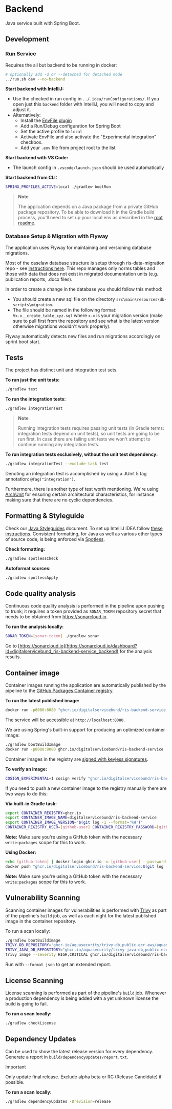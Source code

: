 # Backend

Java service built with Spring Boot.

## Development

### Run Service

Requires the all but backend to be running in docker:

```bash
# optionally add -d or --detached for detached mode
../run.sh dev --no-backend
```

**Start backend with IntelliJ:**

- Use the checked in run config in `../.idea/runConfigurations/`. If you open just this `backend`
  folder with IntelliJ, you will need to copy and adjust it.
- Alternatively:
  - Install the [EnvFile plugin](https://plugins.jetbrains.com/plugin/7861-envfile)
  - Add a Run/Debug configuration for Spring Boot
  - Set the active profile to `local`
  - Activate EnvFile and also activate the "Experimental integration" checkbox.
  - Add your `.env` file from project root to the list

**Start backend with VS Code:**

- The launch config in `.vscode/launch.json` should be used automatically

**Start backend from CLI:**

```bash
SPRING_PROFILES_ACTIVE=local ./gradlew bootRun
```

> **Note**
>
> The application depends on a Java package from a private GitHub package repository. To be able to
> download it in the Gradle build process, you'll need to set up your local env as described in
> the [root readme](../README.md#setup-local-environment).

### Database Setup & Migration with Flyway

The application uses Flyway for maintaining and versioning database migrations.

Most of the caselaw database structure is setup through ris-data-migration repo -
see [instructions here](../run_migration_locally.md). This repo manages only norms tables and
those with data that does not exist in migrated documentation units (e.g. publication reports, .docx
files).

In order to create a change in the database you should follow this method:

- You should create a new sql file on the directory `src\main\resources\db-scripts\migration`.
- The file should be named in the following format: `Vx.x__create_table_xyz.sql`
  where `x.x` is your migration version (make sure to pull first from the repository and see
  what is the latest version otherwise migrations wouldn't work properly).

Flyway automatically detects new files and run migrations accordingly on sprint boot start.

## Tests

The project has distinct unit and integration test sets.

**To run just the unit tests:**

```bash
./gradlew test
```

**To run the integration tests:**

```bash
./gradlew integrationTest
```

> **Note**
>
> Running integration tests requires passing unit tests (in Gradle terms: integration tests depend
> on unit tests), so unit tests are going to be run first. In case there are failing unit tests we
> won't attempt to continue running any integration tests.

**To run integration tests exclusively, without the unit test dependency:**

```bash
./gradlew integrationTest --exclude-task test
```

Denoting an integration test is accomplished by using a JUnit 5 tag
annotation: `@Tag("integration")`.

Furthermore, there is another type of test worth mentioning. We're
using [ArchUnit](https://www.archunit.org/getting-started) for ensuring certain architectural
characteristics, for instance making sure that there are no cyclic dependencies.

## Formatting & Styleguide

Check
our [Java Styleguides](https://digitalservicebund.atlassian.net/wiki/spaces/VER/pages/1088913456/Backend+Conventions)
document. To set up IntelliJ IDEA
follow [these instructions](https://github.com/google/google-java-format#intellij-android-studio-and-other-jetbrains-ides).
Consistent formatting, for Java as well as various other types of source code, is being enforced
via [Spotless](https://github.com/diffplug/spotless).

**Check formatting:**

```bash
./gradlew spotlessCheck
```

**Autoformat sources:**

```bash
./gradlew spotlessApply
```

## Code quality analysis

Continuous code quality analysis is performed in the pipeline upon pushing to trunk; it requires a
token provided as `SONAR_TOKEN` repository secret that needs to be obtained
from https://sonarcloud.io.

**To run the analysis locally:**

```bash
SONAR_TOKEN=[sonar-token] ./gradlew sonar
```

Go
to [https://sonarcloud.io](https://sonarcloud.io/dashboard?id=digitalservicebund_ris-backend-service_backend)
for the analysis results.

## Container image

Container images running the application are automatically published by the pipeline to
the [GitHub Packages Container registry](https://docs.github.com/en/packages/working-with-a-github-packages-registry/working-with-the-container-registry).

**To run the latest published image:**

```bash
docker run -p8080:8080 "ghcr.io/digitalservicebund/ris-backend-service:$(git log -1 origin/main --format='%H')"
```

The service will be accessible at `http://localhost:8080`.

We are using Spring's built-in support for producing an optimized container image:

```bash
./gradlew bootBuildImage
docker run -p8080:8080 ghcr.io/digitalservicebund/ris-backend-service
```

Container images in the registry
are [signed with keyless signatures](https://github.com/sigstore/cosign/blob/main/KEYLESS.md).

**To verify an image:**

```bash
COSIGN_EXPERIMENTAL=1 cosign verify "ghcr.io/digitalservicebund/ris-backend-service:$(git log -1 origin/main --format='%H')"
```

If you need to push a new container image to the registry manually there are two ways to do this:

**Via built-in Gradle task:**

```bash
export CONTAINER_REGISTRY=ghcr.io
export CONTAINER_IMAGE_NAME=digitalservicebund/ris-backend-service
export CONTAINER_IMAGE_VERSION="$(git log -1 --format='%H')"
CONTAINER_REGISTRY_USER=[github-user] CONTAINER_REGISTRY_PASSWORD=[github-token] ./gradlew bootBuildImage --publishImage
```

**Note:** Make sure you're using a GitHub token with the necessary `write:packages` scope for this
to work.

**Using Docker:**

```bash
echo [github-token] | docker login ghcr.io -u [github-user] --password-stdin
docker push "ghcr.io/digitalservicebund/ris-backend-service:$(git log -1 --format='%H')"
```

**Note:** Make sure you're using a GitHub token with the necessary `write:packages` scope for this
to work.

## Vulnerability Scanning

Scanning container images for vulnerabilities is performed
with [Trivy](https://github.com/aquasecurity/trivy)
as part of the pipeline's `build` job, as well as each night for the latest published image in the
container
repository.

To run a scan locally:

```bash
./gradlew bootBuildImage
TRIVY_DB_REPOSITORY="ghcr.io/aquasecurity/trivy-db,public.ecr.aws/aquasecurity/trivy-db" \
TRIVY_JAVA_DB_REPOSITORY="ghcr.io/aquasecurity/trivy-java-db,public.ecr.aws/aquasecurity/trivy-java-db" \
trivy image --severity HIGH,CRITICAL ghcr.io/digitalservicebund/ris-backend-service:latest
```

Run with `--format json` to get an extended report.

## License Scanning

License scanning is performed as part of the pipeline's `build` job. Whenever a production
dependency
is being added with a yet unknown license the build is going to fail.

**To run a scan locally:**

```bash
./gradlew checkLicense
```

## Dependency Updates

Can be used to show the latest release version for every dependency. Generate a report
in `build/dependencyUpdates/report.txt`.

> [!IMPORTANT]
> Only update final release. Exclude alpha beta or RC (Release Candidate) if possible.

**To run a scan locally:**

```bash
./gradlew dependencyUpdates -Drevision=release
```
